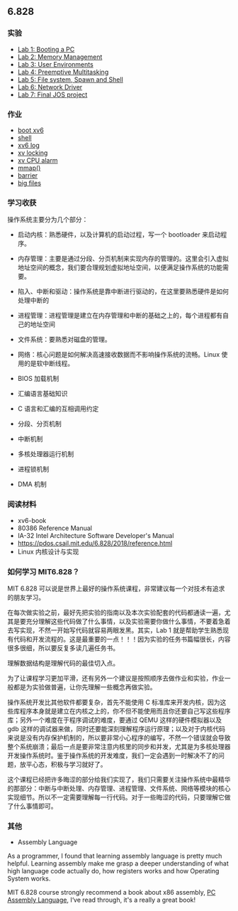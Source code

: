 ## 6.828

### 实验

-   [Lab 1: Booting a PC](./Lab%201:%20Booting%20a%20PC.md)
-   [Lab 2: Memory Management](./Lab%202:%20Memory%20Management.md)
-   [Lab 3: User Environments](./Lab%203:%20User%20Environments.md)
-   [Lab 4: Preemptive Multitasking](./Lab%204:%20Preemptive%20Multitasking.md)
-   [Lab 5: File system, Spawn and Shell](./Lab%205:%20File%20system%2C%20Spawn%20and%20Shell.md)
-   [Lab 6: Network Driver](./Lab%206:%20Network%20Driver.md)
-   [Lab 7: Final JOS project](./Lab%207:%20Final%20JOS%20project.md)

### 作业

-   [boot xv6](./Homework:%20boot%20xv6.md)
-   [shell](./Homework:%20shell.md)
-   [xv6 log]()
-   [xv locking]()
-   [xv CPU alarm]()
-   [mmap()]()
-   [barrier]()
-   [big files]()

### 学习收获

操作系统主要分为几个部分：

-   启动内核：熟悉硬件，以及计算机的启动过程，写一个 bootloader 来启动程序。
-   内存管理：主要是通过分段、分页机制来实现内存的管理的。这里会引入虚拟地址空间的概念，我们要合理规划虚拟地址空间，以便满足操作系统的功能需要。
-   陷入、中断和驱动：操作系统是靠中断进行驱动的，在这里要熟悉硬件是如何处理中断的
-   进程管理：进程管理是建立在内存管理和中断的基础之上的，每个进程都有自己的地址空间
-   文件系统：要熟悉对磁盘的管理。
-   网络：核心问题是如何解决高速接收数据而不影响操作系统的流畅。Linux 使用的是软中断线程。

-   BIOS 加载机制
-   汇编语言基础知识
-   C 语言和汇编的互相调用约定
-   分段、分页机制
-   中断机制
-   多核处理器运行机制
-   进程锁机制
-   DMA 机制

### 阅读材料

-   xv6-book
-   80386 Reference Manual
-   IA-32 Intel Architecture Software Developer's Manual
-   https://pdos.csail.mit.edu/6.828/2018/reference.html
-   Linux 内核设计与实现

### 如何学习 MIT6.828？

MIT 6.828 可以说是世界上最好的操作系统课程，非常建议每一个对技术有追求的朋友学习。

在每次做实验之前，最好先把实验的指南以及本次实验配套的代码都通读一遍，尤其是要充分理解这些代码做了什么事情，以及实验需要你做什么事情，不要着急着去写实现，不然一开始写代码就容易两眼发黑。其实，Lab 1 就是帮助学生熟悉现有代码和开发流程的。这是最重要的一点！！！因为实验的任务书篇幅很长，内容很多很细，所以要反复多读几遍任务书。

理解数据结构是理解代码的最佳切入点。

为了让课程学习更加平滑，还有另外一个建议是按照顺序去做作业和实验，作业一般都是为实验做普遍，让你先理解一些概念再做实验。

操作系统开发比其他软件都要复杂，首先不能使用 C 标准库来开发内核，因为这些库程序本身就是建立在内核之上的，你不但不能使用而且你还要自己写这些程序库；另外一个难度在于程序调试的难度，要通过 QEMU 这样的硬件模拟器以及 gdb 这样的调试器来做，同时还要能深刻理解程序运行原理；以及对于内核代码来说是没有内存保护机制的，所以要非常小心程序的编写，不然一个错误就会导致整个系统崩溃；最后一点是要非常注意内核里的同步和并发，尤其是为多核处理器开发操作系统时。鉴于操作系统的开发难度，我们一定会遇到一时解决不了的问题，放平心态，积极与学习就好了。

这个课程已经把许多晦涩的部分给我们实现了，我们只需要关注操作系统中最精华的那部分：中断与中断处理、内存管理、进程管理、文件系统、网络等模块的核心实现细节。所以不一定需要理解每一行代码。对于一些晦涩的代码，只要理解它做了什么事情即可。

### 其他

-   Assembly Language

As a programmer, I found that learning assembly language is pretty much helpful. Learning assembly make me grasp a deeper understanding of what high language code actually do, how registers works and how Operating System works.

MIT 6.828 course strongly recommend a book about x86 assembly, [PC Assembly Language](https://pdos.csail.mit.edu/6.828/2018/readings/pcasm-book.pdf), I‘ve read through, it's a really a great book!
